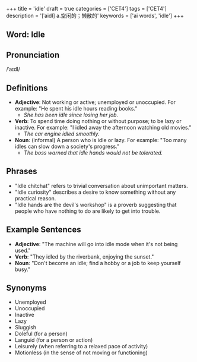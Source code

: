+++
title = 'idle'
draft = true
categories = ['CET4']
tags = ['CET4']
description = '[ˈaidl] a.空闲的；懒散的'
keywords = ['ai words', 'idle']
+++

## Word: Idle

## Pronunciation
/ˈaɪdl/

## Definitions
- **Adjective**: Not working or active; unemployed or unoccupied. For example: "He spent his idle hours reading books."
  - _She has been idle since losing her job._
- **Verb**: To spend time doing nothing or without purpose; to be lazy or inactive. For example: "I idled away the afternoon watching old movies."
  - _The car engine idled smoothly._
- **Noun**: (informal) A person who is idle or lazy. For example: "Too many idles can slow down a society's progress."
  - _The boss warned that idle hands would not be tolerated._

## Phrases
- "Idle chitchat" refers to trivial conversation about unimportant matters.
- "Idle curiosity" describes a desire to know something without any practical reason.
- "Idle hands are the devil's workshop" is a proverb suggesting that people who have nothing to do are likely to get into trouble.

## Example Sentences
- **Adjective**: "The machine will go into idle mode when it's not being used."
- **Verb**: "They idled by the riverbank, enjoying the sunset."
- **Noun**: "Don't become an idle; find a hobby or a job to keep yourself busy."

## Synonyms
- Unemployed
- Unoccupied
- Inactive
- Lazy
- Sluggish
- Doleful (for a person)
- Languid (for a person or action)
- Leisurely (when referring to a relaxed pace of activity)
- Motionless (in the sense of not moving or functioning)
